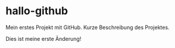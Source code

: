 # hallo-github
Mein erstes Projekt mit GitHub. Kurze Beschreibung des Projektes.

Dies ist meine erste Änderung!
